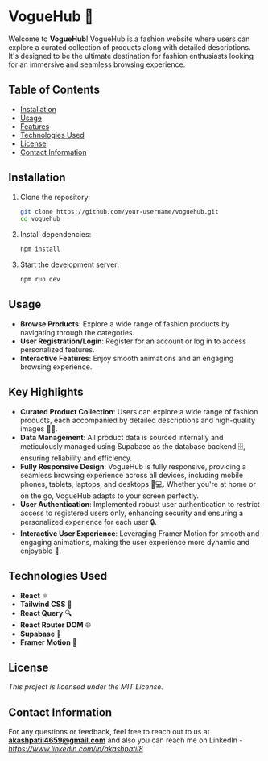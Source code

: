 # VogueHub 🌟

Welcome to **VogueHub**! VogueHub is a fashion website where users can explore a curated collection of products along with detailed descriptions. It's designed to be the ultimate destination for fashion enthusiasts looking for an immersive and seamless browsing experience.

## Table of Contents

- [Installation](#installation)
- [Usage](#usage)
- [Features](#features)
- [Technologies Used](#technologies-used)
- [License](#license)
- [Contact Information](#contact-information)

## Installation

1. Clone the repository:
   ```bash
   git clone https://github.com/your-username/voguehub.git
   cd voguehub
   ```
2. Install dependencies:
   ```bash
   npm install
   ```
3. Start the development server:
   ```bash
   npm run dev
   ```

## Usage

- **Browse Products**: Explore a wide range of fashion products by navigating through the categories.
- **User Registration/Login**: Register for an account or log in to access personalized features.
- **Interactive Features**: Enjoy smooth animations and an engaging browsing experience.

## Key Highlights

- **Curated Product Collection**: Users can explore a wide range of fashion products, each accompanied by detailed descriptions and high-quality images 👗👠.
- **Data Management**: All product data is sourced internally and meticulously managed using Supabase as the database backend 🗄️, ensuring reliability and efficiency.
- **Fully Responsive Design**: VogueHub is fully responsive, providing a seamless browsing experience across all devices, including mobile phones, tablets, laptops, and desktops 📱💻. Whether you're at home or on the go, VogueHub adapts to your screen perfectly.
- **User Authentication**: Implemented robust user authentication to restrict access to registered users only, enhancing security and ensuring a personalized experience for each user 🔒.
- **Interactive User Experience**: Leveraging Framer Motion for smooth and engaging animations, making the user experience more dynamic and enjoyable 🎥.

## Technologies Used

- **React** ⚛️
- **Tailwind CSS** 🎨
- **React Query** 🔍
- **React Router DOM** 🌐
- **Supabase** 💾
- **Framer Motion** 🎥

## License

_This project is licensed under the MIT License._

## Contact Information

For any questions or feedback, feel free to reach out to us at **akashpatil4659@gmail.com** and also you can reach me on LinkedIn - *https://www.linkedin.com/in/akashpatil8*

